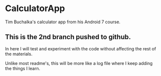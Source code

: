 # CalculatorApp
Tim Buchalka's calculator app from his Android 7 course.

## This is the 2nd branch pushed to github.
In here I will test and experiment with the code without affecting the rest of the materials.

Unlike most readme's, this will be more like a log file where I keep adding the things I learn.
